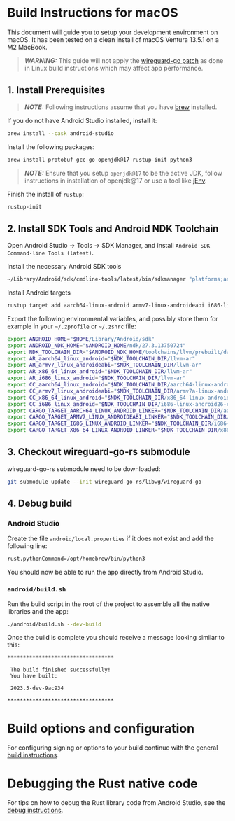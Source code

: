 # Build Instructions for macOS

This document will guide you to setup your development environment on macOS. It has been
tested on a clean install of macOS Ventura 13.5.1 on a M2 MacBook.

> __*WARNING:*__ This guide will not apply the [wireguard-go patch](https://git.zx2c4.com/wireguard-android/tree/tunnel/tools/libwg-go/goruntime-boottime-over-monotonic.diff)
> as done in Linux build instructions which may affect app performance.

## 1. Install Prerequisites

> __*NOTE:*__ Following instructions assume that you have [brew](https://brew.sh/) installed.

If you do not have Android Studio installed, install it:
```bash
brew install --cask android-studio
```

Install the following packages:
```bash
brew install protobuf gcc go openjdk@17 rustup-init python3
```

> __*NOTE:*__ Ensure that you setup `openjdk@17` to be the active JDK, follow instructions in
> installation of openjdk@17 or use a tool like [jEnv](https://www.jenv.be/).

Finish the install of `rustup`:
```bash
rustup-init
```

## 2. Install SDK Tools and Android NDK Toolchain
Open Android Studio -> Tools -> SDK Manager, and install `Android SDK Command-line Tools (latest)`.

Install the necessary Android SDK tools
```bash
~/Library/Android/sdk/cmdline-tools/latest/bin/sdkmanager "platforms;android-36" "build-tools;36.0.0" "platform-tools" "ndk;27.3.13750724"
```

Install Android targets
```bash
rustup target add aarch64-linux-android armv7-linux-androideabi i686-linux-android x86_64-linux-android
```

Export the following environmental variables, and possibly store them for example in your
`~/.zprofile` or `~/.zshrc` file:
```bash
export ANDROID_HOME="$HOME/Library/Android/sdk"
export ANDROID_NDK_HOME="$ANDROID_HOME/ndk/27.3.13750724"
export NDK_TOOLCHAIN_DIR="$ANDROID_NDK_HOME/toolchains/llvm/prebuilt/darwin-x86_64/bin"
export AR_aarch64_linux_android="$NDK_TOOLCHAIN_DIR/llvm-ar"
export AR_armv7_linux_androideabi="$NDK_TOOLCHAIN_DIR/llvm-ar"
export AR_x86_64_linux_android="$NDK_TOOLCHAIN_DIR/llvm-ar"
export AR_i686_linux_android="$NDK_TOOLCHAIN_DIR/llvm-ar"
export CC_aarch64_linux_android="$NDK_TOOLCHAIN_DIR/aarch64-linux-android26-clang"
export CC_armv7_linux_androideabi="$NDK_TOOLCHAIN_DIR/armv7a-linux-androideabi26-clang"
export CC_x86_64_linux_android="$NDK_TOOLCHAIN_DIR/x86_64-linux-android26-clang"
export CC_i686_linux_android="$NDK_TOOLCHAIN_DIR/i686-linux-android26-clang"
export CARGO_TARGET_AARCH64_LINUX_ANDROID_LINKER="$NDK_TOOLCHAIN_DIR/aarch64-linux-android26-clang"
export CARGO_TARGET_ARMV7_LINUX_ANDROIDEABI_LINKER="$NDK_TOOLCHAIN_DIR/armv7a-linux-androideabi26-clang"
export CARGO_TARGET_I686_LINUX_ANDROID_LINKER="$NDK_TOOLCHAIN_DIR/i686-linux-android26-clang"
export CARGO_TARGET_X86_64_LINUX_ANDROID_LINKER="$NDK_TOOLCHAIN_DIR/x86_64-linux-android26-clang"
```

## 3. Checkout wireguard-go-rs submodule
wireguard-go-rs submodule need to be downloaded:

```bash
git submodule update --init wireguard-go-rs/libwg/wireguard-go
```

## 4. Debug build

### Android Studio

Create the file `android/local.properties` if it does not exist and add the following line:

```bash
rust.pythonCommand=/opt/homebrew/bin/python3
```

You should now be able to run the app directly from Android Studio.

### `android/build.sh`

Run the build script in the root of the project to assemble all the native libraries and the app:

```bash
./android/build.sh --dev-build
```

Once the build is complete you should receive a message looking similar to this:
```
**********************************

 The build finished successfully!
 You have built:

 2023.5-dev-9ac934

**********************************
```

# Build options and configuration

For configuring signing or options to your build continue with the general [build instructions](../BuildInstructions.md).

# Debugging the Rust native code

For tips on how to debug the Rust library code from Android Studio, see the [debug instructions](DebugInstructions.md).
